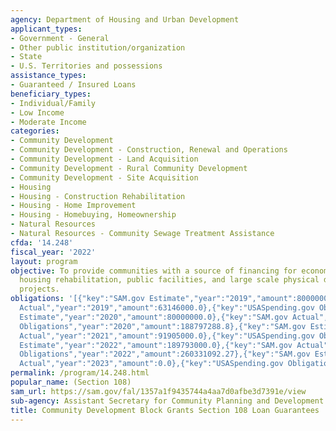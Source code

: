 ```yaml
---
agency: Department of Housing and Urban Development
applicant_types:
- Government - General
- Other public institution/organization
- State
- U.S. Territories and possessions
assistance_types:
- Guaranteed / Insured Loans
beneficiary_types:
- Individual/Family
- Low Income
- Moderate Income
categories:
- Community Development
- Community Development - Construction, Renewal and Operations
- Community Development - Land Acquisition
- Community Development - Rural Community Development
- Community Development - Site Acquisition
- Housing
- Housing - Construction Rehabilitation
- Housing - Home Improvement
- Housing - Homebuying, Homeownership
- Natural Resources
- Natural Resources - Community Sewage Treatment Assistance
cfda: '14.248'
fiscal_year: '2022'
layout: program
objective: To provide communities with a source of financing for economic development,
  housing rehabilitation, public facilities, and large scale physical development
  projects.
obligations: '[{"key":"SAM.gov Estimate","year":"2019","amount":80000000.0},{"key":"SAM.gov
  Actual","year":"2019","amount":63146000.0},{"key":"USASpending.gov Obligations","year":"2019","amount":217399456.0},{"key":"SAM.gov
  Estimate","year":"2020","amount":80000000.0},{"key":"SAM.gov Actual","year":"2020","amount":38654000.0},{"key":"USASpending.gov
  Obligations","year":"2020","amount":188797288.8},{"key":"SAM.gov Estimate","year":"2021","amount":100000000.0},{"key":"SAM.gov
  Actual","year":"2021","amount":91905000.0},{"key":"USASpending.gov Obligations","year":"2021","amount":216539115.7},{"key":"SAM.gov
  Estimate","year":"2022","amount":189793000.0},{"key":"SAM.gov Actual","year":"2022","amount":171293000.0},{"key":"USASpending.gov
  Obligations","year":"2022","amount":260331092.27},{"key":"SAM.gov Estimate","year":"2023","amount":300000000.0},{"key":"SAM.gov
  Actual","year":"2023","amount":0.0},{"key":"USASpending.gov Obligations","year":"2023","amount":101040348.45}]'
permalink: /program/14.248.html
popular_name: (Section 108)
sam_url: https://sam.gov/fal/1357a1f9435744a4aa7d0afbe3d7391e/view
sub-agency: Assistant Secretary for Community Planning and Development
title: Community Development Block Grants Section 108 Loan Guarantees
---
```

